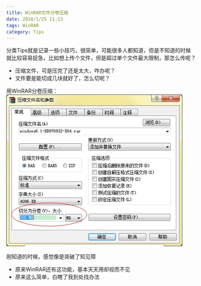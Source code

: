 ```yaml
---
title: WinRAR文件分卷压缩
date: 2018/1/25 11:13
tags: WinRAR
category: Tips
---
```


分类Tips就是记录一些小技巧，很简单，可能很多人都知道，但是不知道的时候就比较容易捉急，比如想上传个文件，但是超过单个文件最大限制，那怎么传呢？
- 压缩文件，可是压完了还是太大，咋办呢？
- 文件要是能切成几块就好了，怎么切呢？

用WinRAR分卷压缩：
![示例](../image/tips/winRAR.jpg)

刚知道的时候，感觉像是突破了知见障
- 原来WinRAR还有这功能，基本天天用却视而不见
- 原来这么简单，白瞎了我到处找办法